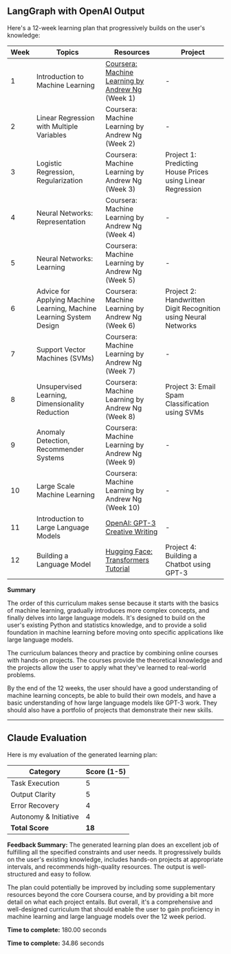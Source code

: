 ## LangGraph with OpenAI Output

Here's a 12-week learning plan that progressively builds on the user's knowledge:

| Week | Topics | Resources | Project |
| --- | --- | --- | --- |
| 1 | Introduction to Machine Learning | [Coursera: Machine Learning by Andrew Ng](https://www.coursera.org/learn/machine-learning) (Week 1) | - |
| 2 | Linear Regression with Multiple Variables | Coursera: Machine Learning by Andrew Ng (Week 2) | - |
| 3 | Logistic Regression, Regularization | Coursera: Machine Learning by Andrew Ng (Week 3) | Project 1: Predicting House Prices using Linear Regression |
| 4 | Neural Networks: Representation | Coursera: Machine Learning by Andrew Ng (Week 4) | - |
| 5 | Neural Networks: Learning | Coursera: Machine Learning by Andrew Ng (Week 5) | - |
| 6 | Advice for Applying Machine Learning, Machine Learning System Design | Coursera: Machine Learning by Andrew Ng (Week 6) | Project 2: Handwritten Digit Recognition using Neural Networks |
| 7 | Support Vector Machines (SVMs) | Coursera: Machine Learning by Andrew Ng (Week 7) | - |
| 8 | Unsupervised Learning, Dimensionality Reduction | Coursera: Machine Learning by Andrew Ng (Week 8) | Project 3: Email Spam Classification using SVMs |
| 9 | Anomaly Detection, Recommender Systems | Coursera: Machine Learning by Andrew Ng (Week 9) | - |
| 10 | Large Scale Machine Learning | Coursera: Machine Learning by Andrew Ng (Week 10) | - |
| 11 | Introduction to Large Language Models | [OpenAI: GPT-3 Creative Writing](https://beta.openai.com/playground/) | - |
| 12 | Building a Language Model | [Hugging Face: Transformers Tutorial](https://huggingface.co/transformers/notebooks.html) | Project 4: Building a Chatbot using GPT-3 |

**Summary**

The order of this curriculum makes sense because it starts with the basics of machine learning, gradually introduces more complex concepts, and finally delves into large language models. It's designed to build on the user's existing Python and statistics knowledge, and to provide a solid foundation in machine learning before moving onto specific applications like large language models.

The curriculum balances theory and practice by combining online courses with hands-on projects. The courses provide the theoretical knowledge and the projects allow the user to apply what they've learned to real-world problems.

By the end of the 12 weeks, the user should have a good understanding of machine learning concepts, be able to build their own models, and have a basic understanding of how large language models like GPT-3 work. They should also have a portfolio of projects that demonstrate their new skills.

---

## Claude Evaluation

Here is my evaluation of the generated learning plan:

| Category | Score (1-5) |
| --- | --- |
| Task Execution | 5 |
| Output Clarity | 5 |
| Error Recovery | 4 |
| Autonomy & Initiative | 4 |
| **Total Score** | **18** |

**Feedback Summary:**
The generated learning plan does an excellent job of fulfilling all the specified constraints and user needs. It progressively builds on the user's existing knowledge, includes hands-on projects at appropriate intervals, and recommends high-quality resources. The output is well-structured and easy to follow. 

The plan could potentially be improved by including some supplementary resources beyond the core Coursera course, and by providing a bit more detail on what each project entails. But overall, it's a comprehensive and well-designed curriculum that should enable the user to gain proficiency in machine learning and large language models over the 12 week period.

**Time to complete:** 180.00 seconds

**Time to complete:** 34.86 seconds
